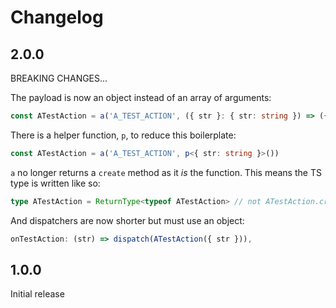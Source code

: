 # Changelog

## 2.0.0

BREAKING CHANGES...

The payload is now an object instead of an array of arguments:

```ts
const ATestAction = a('A_TEST_ACTION', ({ str }: { str: string }) => ({ str }))
```

There is a helper function, `p`, to reduce this boilerplate:

```ts
const ATestAction = a('A_TEST_ACTION', p<{ str: string }>())
```

`a` no longer returns a `create` method as it _is_ the function. This means the
TS type is written like so:

```ts
type ATestAction = ReturnType<typeof ATestAction> // not ATestAction.create
```

And dispatchers are now shorter but must use an object:

```ts
onTestAction: (str) => dispatch(ATestAction({ str })),
```

## 1.0.0

Initial release
